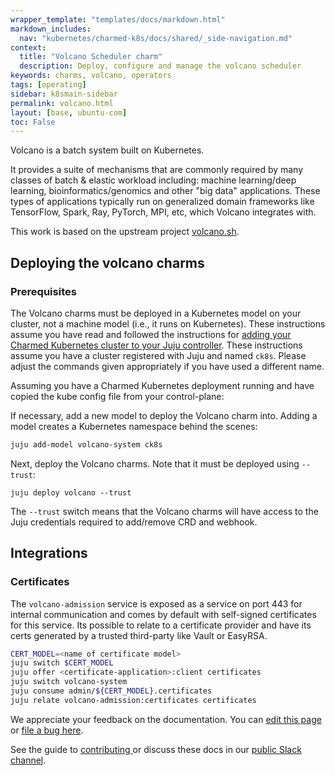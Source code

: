 ```yaml
---
wrapper_template: "templates/docs/markdown.html"
markdown_includes:
  nav: "kubernetes/charmed-k8s/docs/shared/_side-navigation.md"
context:
  title: "Volcano Scheduler charm"
  description: Deploy, configure and manage the volcano scheduler
keywords: charms, volcano, operators
tags: [operating]
sidebar: k8smain-sidebar
permalink: volcano.html
layout: [base, ubuntu-com]
toc: False
---
```


Volcano is a batch system built on Kubernetes.

It provides a suite of mechanisms that are commonly required by many
classes of batch & elastic workload including: machine learning/deep learning,
bioinformatics/genomics and other "big data" applications.
These types of applications typically run on generalized domain frameworks
like TensorFlow, Spark, Ray, PyTorch, MPI, etc, which Volcano integrates with.

This work is based on the upstream project [volcano.sh][upstream].

## Deploying the volcano charms

### Prerequisites
The Volcano charms must be deployed in a Kubernetes model on your cluster, not
a machine model (i.e., it runs on Kubernetes). These instructions assume you
have read and followed the instructions for
[adding your Charmed Kubernetes cluster to your Juju controller][kubernetes-operators].
These instructions assume you have a cluster registered with Juju and named `ck8s`. Please
adjust the commands given appropriately if you have used a different name.

Assuming you have a Charmed Kubernetes deployment running and have copied the kube config file from your control-plane:

If necessary, add a new model to deploy the Volcano charm into. Adding a model creates a Kubernetes namespace behind the scenes:

```bash
juju add-model volcano-system ck8s
```

Next, deploy the Volcano charms. Note that it must be deployed using `--trust`:

```
juju deploy volcano --trust
```

The `--trust` switch means that the Volcano charms will have access to the Juju credentials required to add/remove CRD and webhook.


## Integrations

### Certificates
The `volcano-admission` service is exposed as a service on port 443 for internal communication and comes
by default with self-signed certificates for this service.  Its possible to relate to a certificate
provider and have its certs generated by a trusted third-party like Vault or EasyRSA.

```bash
CERT_MODEL=<name of certificate model>
juju switch $CERT_MODEL
juju offer <certificate-application>:client certificates
juju switch volcano-system
juju consume admin/${CERT_MODEL}.certificates
juju relate volcano-admission:certificates certificates
```


<!-- LINKS -->
[Kubernetes-operators]: /kubernetes/charmed-k8s/docs/operator-charms
[upstream]: https://volcano.sh/

<!-- FEEDBACK -->
<div class="p-notification--information">
  <div class="p-notification__content">
    <p class="p-notification__message">We appreciate your feedback on the documentation. You can
    <a href="https://github.com/charmed-kubernetes/kubernetes-docs/edit/main/pages/k8s/volcano.md" >edit this page</a>
    or
    <a href="https://github.com/charmed-kubernetes/kubernetes-docs/issues/new">file a bug here</a>.</p>
    <p>See the guide to <a href="/kubernetes/charmed-k8s/docs/how-to-contribute"> contributing </a> or discuss these docs in our <a href="https://kubernetes.slack.com/archives/CG1V2CAMB"> public Slack  channel</a>.</p>
  </div>
</div>
